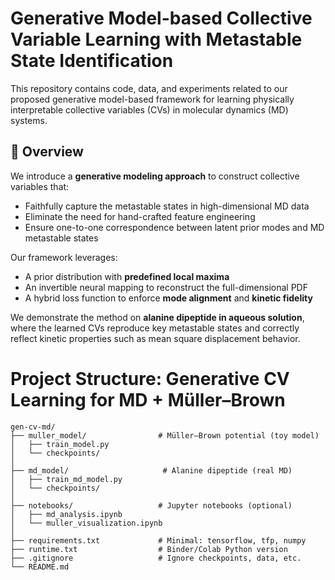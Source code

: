 # Generative Model-based Collective Variable Learning with Metastable State Identification

This repository contains code, data, and experiments related to our proposed generative model-based framework for learning physically interpretable collective variables (CVs) in molecular dynamics (MD) systems.

## 🔬 Overview

We introduce a **generative modeling approach** to construct collective variables that:
- Faithfully capture the metastable states in high-dimensional MD data
- Eliminate the need for hand-crafted feature engineering
- Ensure one-to-one correspondence between latent prior modes and MD metastable states

Our framework leverages:
- A prior distribution with **predefined local maxima**
- An invertible neural mapping to reconstruct the full-dimensional PDF
- A hybrid loss function to enforce **mode alignment** and **kinetic fidelity**

We demonstrate the method on **alanine dipeptide in aqueous solution**, where the learned CVs reproduce key metastable states and correctly reflect kinetic properties such as mean square displacement behavior.

# Project Structure: Generative CV Learning for MD + Müller–Brown

```
gen-cv-md/
├── muller_model/                # Müller–Brown potential (toy model)
│   ├── train_model.py
│   └── checkpoints/
│
├── md_model/                     # Alanine dipeptide (real MD)
│   ├── train_md_model.py               
│   └── checkpoints/           
│
├── notebooks/                   # Jupyter notebooks (optional)
│   ├── md_analysis.ipynb
│   └── muller_visualization.ipynb
│
├── requirements.txt             # Minimal: tensorflow, tfp, numpy
├── runtime.txt                  # Binder/Colab Python version
├── .gitignore                   # Ignore checkpoints, data, etc.
└── README.md
```